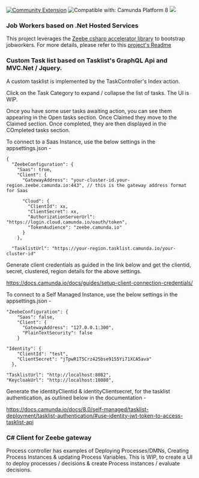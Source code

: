 [![Community Extension](https://img.shields.io/badge/Community%20Extension-An%20open%20source%20community%20maintained%20project-FF4700)](https://github.com/camunda-community-hub/community)
![Compatible with: Camunda Platform 8](https://img.shields.io/badge/Compatible%20with-Camunda%20Platform%208-0072Ce)
[![](https://img.shields.io/badge/Lifecycle-Incubating-blue)](https://github.com/Camunda-Community-Hub/community/blob/main/extension-lifecycle.md#incubating-)

### Job Workers based on .Net Hosted Services

This project leverages the [Zeebe csharp accelerator library](https://github.com/camunda-community-hub/zeebe-client-csharp-accelerator) to bootstrap jobworkers. For more details, please refer to this [project's Readme](https://github.com/camunda-community-hub/zeebe-client-csharp-accelerator/blob/main/README.md)

### Custom Task list based on Tasklist's GraphQL Api and MVC.Net / Jquery.

A custom tasklist is implemented by the TaskController's Index action. 

Click on the Task Category to expand / collapse the list of tasks. The UI is WIP.

Once you have some user tasks awaiting action, you can see them appearing in the Open tasks section.
Once Claimed they move to the Claimed section.
Once completed, they are then displayed in the COmpleted tasks section.

To connect to a Saas Instance, use the below settings in the appsettings.json -

```
{
  "ZeebeConfiguration": {
    "Saas": true,
    "Client": {
      "GatewayAddress": "your-cluster-id.your-region.zeebe.camunda.io:443", // this is the gateway address format for Saas

      "Cloud": {
        "ClientId": xx,
        "ClientSecret": xx,
        "AuthorizationServerUrl": "https://login.cloud.camunda.io/oauth/token",
        "TokenAudience": "zeebe.camunda.io"
      }
    },

  "TasklistUrl": "https://your-region.tasklist.camunda.io/your-cluster-id"

 ```

Generate client credentials as guided in the link below and get the clientid, secret, clustered, region details for the above settings.
 
https://docs.camunda.io/docs/guides/setup-client-connection-credentials/

To connect to a Self Managed Instance, use the below settings in the appsettings.json -

```
"ZeebeConfiguration": {
    "Saas": false,
    "Client": {
      "GatewayAddress": "127.0.0.1:300",
      "PlainTextSecurity": false
    }

"Identity": {
    "ClientId": "test",
    "ClientSecret": "jTpwR1T5Crz425bse9155Yi71XCA5ava"
  },

"TasklistUrl": "http://localhost:8082",
"KeycloakUrl": "http://localhost:18080",
 ```

Generate the identityClientid & identityClientsecret, for the tasklist authentication, as outlined below in the documentation -

https://docs.camunda.io/docs/8.0/self-managed/tasklist-deployment/tasklist-authentication/#use-identity-jwt-token-to-access-tasklist-api

### C# Client for Zeebe gateway

Process controller has examples of Deploying Processes/DMNs, Creating Process Instances & updating Process Variables. This is WIP, to create a UI to deploy processes / decisions & create Process instances / evaluate decisions. 
